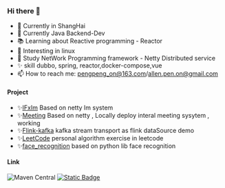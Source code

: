 ### Hi there 👋

- 🔭 Currently in ShangHai
- 🌱 Currently  Java Backend-Dev  
- 📚 Learning about Reactive programming  - Reactor
- 🎨 Interesting in linux 
- 💼 Study  NetWork Programming framework  - Netty 
            Distributed service 
- ✨ skill dubbo, spring, reactor,docker-compose,vue
- 📫 How to reach me: pengpeng_on@163.com/allen.pen.on@gmail.com 

#### Project
- ✨[IFxIm](https://github.com/pengpengno/IFxIM)  Based on netty Im system
- ✨[Meeting](https://github.com/pengpengno/Meeting)  Based on netty , Locally deploy interal meeting sysytem , working 
- ✨[Flink-kafka](https://github.com/pengpengno/flink-kafka)  kafka stream transport as flink dataSource demo
- ✨[LeetCode](https://github.com/pengpengno/leetCode)  personal algorithm exercise in leetcode
- ✨[face_recognition](https://github.com/pengpengno/face_recognition)  based on  python lib face recognition


####  Link
![Maven Central](https://img.shields.io/maven-central/v/cn.hutool/hutool-http)
[![Static Badge](https://img.shields.io/badge/stackoverflow-peng-yellow?link=https%3A%2F%2Fstackoverflow.com%2Fusers%2F20644506%2Fpeng%3Ftab%3Dprofile)](https://stackoverflow.com/users/20644506/peng?tab=profile)

